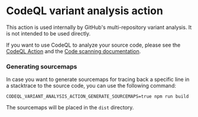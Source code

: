 # CodeQL variant analysis action

This action is used internally by GitHub's multi-repository variant analysis. It is not intended to be used directly.

If you want to use CodeQL to analyze your source code, please see the [CodeQL Action](https://github.com/github/codeql-action) and the [Code scanning documentation](https://docs.github.com/en/code-security/code-scanning/automatically-scanning-your-code-for-vulnerabilities-and-errors/about-code-scanning).

### Generating sourcemaps

In case you want to generate sourcemaps for tracing back a specific line in a stacktrace to the source code, you can
use the following command:

```shell
CODEQL_VARIANT_ANALYSIS_ACTION_GENERATE_SOURCEMAPS=true npm run build
```

The sourcemaps will be placed in the `dist` directory.
